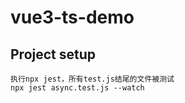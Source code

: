 # vue3-ts-demo

## Project setup
```
执行npx jest，所有test.js结尾的文件被测试
npx jest async.test.js --watch
```
